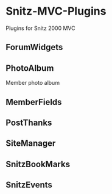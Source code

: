 # Snitz-MVC-Plugins
Plugins for Snitz 2000 MVC

## ForumWidgets

## PhotoAlbum
Member photo album 

## MemberFields

## PostThanks

## SiteManager

## SnitzBookMarks

## SnitzEvents


